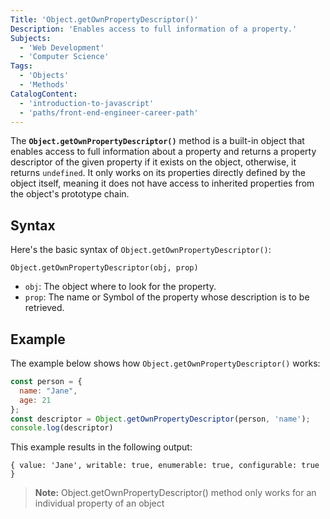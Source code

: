 ```yaml
---
Title: 'Object.getOwnPropertyDescriptor()' 
Description: 'Enables access to full information of a property.' 
Subjects: 
  - 'Web Development'
  - 'Computer Science'  
Tags: 
  - 'Objects'
  - 'Methods'  
CatalogContent: 
  - 'introduction-to-javascript'
  - 'paths/front-end-engineer-career-path'
---
```


The **`Object.getOwnPropertyDescriptor()`** method is a built-in object that enables access to full information about a property and returns a property descriptor of the given property if it exists on the object, otherwise, it returns `undefined`. It only works on its properties directly defined by the object itself, meaning it does not have access to inherited properties from the object's prototype chain.

## Syntax

Here's the basic syntax of `Object.getOwnPropertyDescriptor()`:

```pseudo
Object.getOwnPropertyDescriptor(obj, prop)
```

- `obj`: The object where to look for the property.
- `prop`: The name or Symbol of the property whose description is to be retrieved.

## Example

The example below shows how `Object.getOwnPropertyDescriptor()` works:

```JavaScript
const person = {
  name: "Jane",
  age: 21
};
const descriptor = Object.getOwnPropertyDescriptor(person, 'name');
console.log(descriptor)

```

This example results in the following output:

```shell
{ value: 'Jane', writable: true, enumerable: true, configurable: true }
```

> **Note:** Object.getOwnPropertyDescriptor() method only works for an individual property of an object
